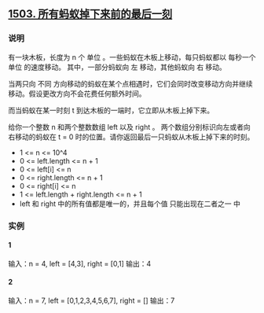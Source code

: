 ## [1503. 所有蚂蚁掉下来前的最后一刻](https://leetcode-cn.com/problems/last-moment-before-all-ants-fall-out-of-a-plank/)

### 说明
有一块木板，长度为 n 个 单位 。一些蚂蚁在木板上移动，每只蚂蚁都以 每秒一个单位 的速度移动。
其中，一部分蚂蚁向 左 移动，其他蚂蚁向 右 移动。

当两只向 不同 方向移动的蚂蚁在某个点相遇时，它们会同时改变移动方向并继续移动。假设更改方向不会花费任何额外时间。

而当蚂蚁在某一时刻 t 到达木板的一端时，它立即从木板上掉下来。

给你一个整数 n 和两个整数数组 left 以及 right 。
两个数组分别标识向左或者向右移动的蚂蚁在 t = 0 时的位置。请你返回最后一只蚂蚁从木板上掉下来的时刻。

* 1 <= n <= 10^4
* 0 <= left.length <= n + 1
* 0 <= left[i] <= n
* 0 <= right.length <= n + 1
* 0 <= right[i] <= n
* 1 <= left.length + right.length <= n + 1
* left 和 right 中的所有值都是唯一的，并且每个值 只能出现在二者之一 中

### 实例
#### 1
输入：n = 4, left = [4,3], right = [0,1]
输出：4

#### 2
输入：n = 7, left = [0,1,2,3,4,5,6,7], right = []
输出：7